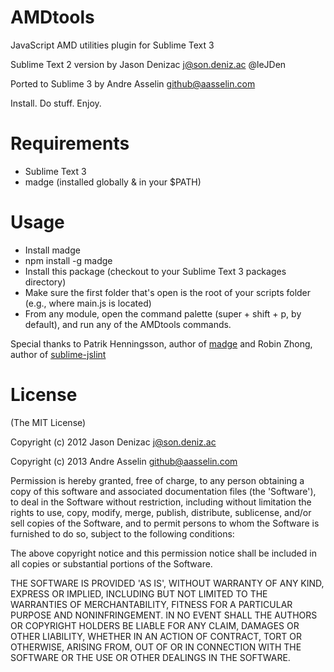 AMDtools
========

JavaScript AMD utilities plugin for Sublime Text 3

Sublime Text 2 version by Jason Denizac <j@son.deniz.ac> @leJDen

Ported to Sublime 3 by Andre Asselin <github@aasselin.com>

Install. Do stuff. Enjoy.

Requirements
===
- Sublime Text 3
- madge (installed globally & in your $PATH)

Usage
===
- Install madge
 - npm install -g madge
- Install this package (checkout to your Sublime Text 3 packages directory)
- Make sure the first folder that's open is the root of your scripts folder (e.g., where main.js is located)
- From any module, open the command palette (super + shift + p, by default), and run any of the AMDtools commands.

Special thanks to Patrik Henningsson, author of [madge](https://github.com/pahen/node-madge) and Robin Zhong, author of [sublime-jslint](https://github.com/fbzhong/sublime-jslint)

License
===
(The MIT License)

Copyright (c) 2012 Jason Denizac <j@son.deniz.ac>

Copyright (c) 2013 Andre Asselin <github@aasselin.com>

Permission is hereby granted, free of charge, to any person obtaining a copy of this software and associated documentation files (the 'Software'), to deal in the Software without restriction, including without limitation the rights to use, copy, modify, merge, publish, distribute, sublicense, and/or sell copies of the Software, and to permit persons to whom the Software is furnished to do so, subject to the following conditions:

The above copyright notice and this permission notice shall be included in all copies or substantial portions of the Software.

THE SOFTWARE IS PROVIDED 'AS IS', WITHOUT WARRANTY OF ANY KIND, EXPRESS OR IMPLIED, INCLUDING BUT NOT LIMITED TO THE WARRANTIES OF MERCHANTABILITY, FITNESS FOR A PARTICULAR PURPOSE AND NONINFRINGEMENT. IN NO EVENT SHALL THE AUTHORS OR COPYRIGHT HOLDERS BE LIABLE FOR ANY CLAIM, DAMAGES OR OTHER LIABILITY, WHETHER IN AN ACTION OF CONTRACT, TORT OR OTHERWISE, ARISING FROM, OUT OF OR IN CONNECTION WITH THE SOFTWARE OR THE USE OR OTHER DEALINGS IN THE SOFTWARE.